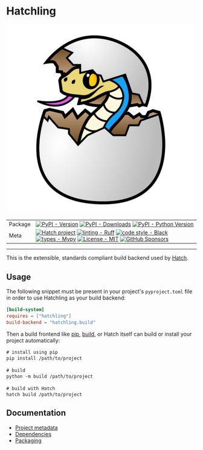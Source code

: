 # Hatchling

<div align="center">

<img src="https://raw.githubusercontent.com/pypa/hatch/master/docs/assets/images/logo.svg" alt="Hatch logo" width="500" role="img">

| | |
| --- | --- |
| Package | [![PyPI - Version](https://img.shields.io/pypi/v/hatchling.svg?logo=pypi&label=PyPI&logoColor=gold)](https://pypi.org/project/hatchling/) [![PyPI - Downloads](https://img.shields.io/pypi/dm/hatchling.svg?color=blue&label=Downloads&logo=pypi&logoColor=gold)](https://pypi.org/project/hatchling/) [![PyPI - Python Version](https://img.shields.io/pypi/pyversions/hatchling.svg?logo=python&label=Python&logoColor=gold)](https://pypi.org/project/hatchling/) |
| Meta | [![Hatch project](https://img.shields.io/endpoint?url=https://raw.githubusercontent.com/pypa/hatch/master/docs/assets/badge/v0.json)](https://github.com/pypa/hatch) [![linting - Ruff](https://img.shields.io/endpoint?url=https://raw.githubusercontent.com/charliermarsh/ruff/main/assets/badge/v2.json)](https://github.com/astral-sh/ruff) [![code style - Black](https://img.shields.io/badge/code%20style-black-000000.svg)](https://github.com/psf/black) [![types - Mypy](https://img.shields.io/badge/types-Mypy-blue.svg)](https://github.com/python/mypy) [![License - MIT](https://img.shields.io/badge/license-MIT-9400d3.svg)](https://spdx.org/licenses/) [![GitHub Sponsors](https://img.shields.io/github/sponsors/ofek?logo=GitHub%20Sponsors&style=social)](https://github.com/sponsors/ofek) |

</div>

-----

This is the extensible, standards compliant build backend used by [Hatch](https://github.com/pypa/hatch).

## Usage

The following snippet must be present in your project's `pyproject.toml` file in order to use Hatchling as your build backend:

```toml
[build-system]
requires = ["hatchling"]
build-backend = "hatchling.build"
```

Then a build frontend like [pip](https://github.com/pypa/pip), [build](https://github.com/pypa/build), or Hatch itself can build or install your project automatically:

```console
# install using pip
pip install /path/to/project

# build
python -m build /path/to/project

# build with Hatch
hatch build /path/to/project
```

## Documentation

- [Project metadata](https://hatch.pypa.io/latest/config/metadata/)
- [Dependencies](https://hatch.pypa.io/latest/config/dependency/)
- [Packaging](https://hatch.pypa.io/latest/config/build/)
